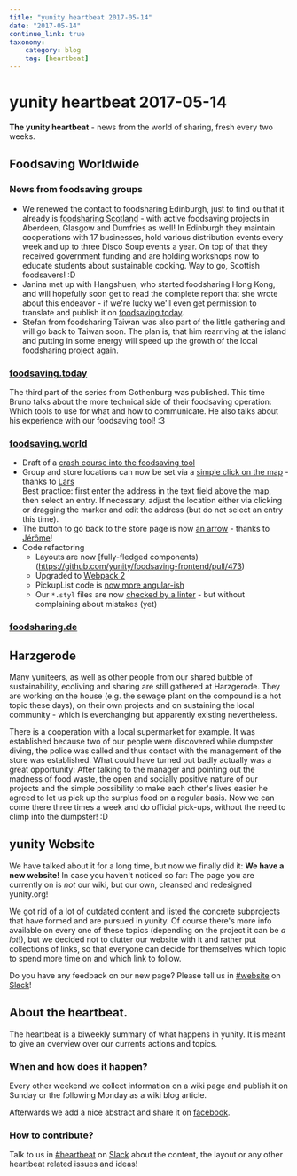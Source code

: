 ```yaml
---
title: "yunity heartbeat 2017-05-14"
date: "2017-05-14"
continue_link: true
taxonomy:
    category: blog
    tag: [heartbeat]
---
```


# yunity heartbeat 2017-05-14

**The yunity heartbeat** - news from the world of sharing, fresh every two weeks.

## Foodsaving Worldwide

### News from foodsaving groups 

* We renewed the contact to foodsharing Edinburgh, just to find ou that it already is [foodsharing Scotland](http://www.foodsharing.scot/) - with active foodsaving projects in Aberdeen, Glasgow and Dumfries as well! In Edinburgh they maintain cooperations with 17 businesses, hold various distribution events every week and up to three Disco Soup events a year. On top of that they received government funding and are holding workshops now to educate students about sustainable cooking. Way to go, Scottish foodsavers! :D
* Janina met up with Hangshuen, who started foodsharing Hong Kong, and will hopefully soon get to read the complete report that she wrote about this endeavor - if we're lucky we'll even get permission to translate and publish it on [foodsaving.today](https://foodsaving.today).
* Stefan from foodsharing Taiwan was also part of the little gathering and will go back to Taiwan soon. The plan is, that him rearriving at the island and putting in some energy will speed up the growth of the local foodsharing project again.

### [foodsaving.today](https://foodsaving.today)

The third part of the series from Gothenburg was published. This time Bruno talks about the more technical side of their foodsaving operation: Which tools to use for what and how to communicate. He also talks about his experience with our foodsaving tool! :3

### [foodsaving.world](https://foodsaving.world)

- Draft of a [crash course into the foodsaving tool](https://github.com/yunity/foodsaving-docs/blob/master/foodsaving-tool-intro/README.md)
- Group and store locations can now be set via a [simple click on the map](https://github.com/yunity/foodsaving-frontend/pull/441) - thanks to [Lars](https://github.com/D0nPiano)  
Best practice: first enter the address in the text field above the map, then select an entry. If necessary, adjust the location either via clicking or dragging the marker and edit the address (but do not select an entry this time).
- The button to go back to the store page is now [an arrow](https://github.com/yunity/foodsaving-frontend/pull/481) - thanks to [Jérôme](https://github.com/jeromechrist)!
- Code refactoring
  - Layouts are now [fully-fledged components)(https://github.com/yunity/foodsaving-frontend/pull/473)
  - Upgraded to [Webpack 2](https://github.com/yunity/foodsaving-frontend/pull/491)
  - PickupList code is [now more angular-ish](https://github.com/yunity/foodsaving-frontend/pull/420)
  - Our `*.styl` files are now [checked by a linter](https://github.com/yunity/foodsaving-frontend/pull/493) - but without complaining about mistakes (yet)


### [foodsharing.de](https://foodsharing.de)

## Harzgerode

Many yuniteers, as well as other people from our shared bubble of sustainability, ecoliving and sharing are still gathered at Harzgerode. They are working on the house (e.g. the sewage plant on the compound is a hot topic these days), on their own projects and on sustaining the local community - which is everchanging but apparently existing nevertheless.

There is a cooperation with a local supermarket for example. It was established because two of our people were discovered while dumpster diving, the police was called and thus contact with the management of the store was established. What could have turned out badly actually was a great opportunity: After talking to the manager and pointing out the madness of food waste, the open and socially positive nature of our projects and the simple possibility to make each other's lives easier he agreed to let us pick up the surplus food on a regular basis. Now we can come there three times a week and do official pick-ups, without the need to climp into the dumpster! :D

## yunity Website

We have talked about it for a long time, but now we finally did it: **We have a new website!**
In case you haven't noticed so far: The page you are currently on is *not* our wiki, but our own, cleansed and redesigned yunity.org!

We got rid of a lot of outdated content and listed the concrete subprojects that have formed and are pursued in yunity. Of course there's more info available on every one of these topics (depending on the project it can be *a lot*!), but we decided not to clutter our website with it and rather put collections of links, so that everyone can decide for themselves which topic to spend more time on and which link to follow.

Do you have any feedback on our new page? Please tell us in [#website](https://yunity.slack.com/messages/C0FPKA5U2/) on [Slack](https://slackin.yunity.org/)!

## About the heartbeat.

The heartbeat is a biweekly summary of what happens in yunity. It is meant to give an overview over our currents actions and topics.

### When and how does it happen?

Every other weekend we collect information on a wiki page and publish it on Sunday or the following Monday as a wiki blog article.

Afterwards we add a nice abstract and share it on [facebook](https://www.facebook.com/yunity.org/).

### How to contribute?

Talk to us in [#heartbeat](https://yunity.slack.com/messages/heartbeat/) on [Slack](https://slackin.yunity.org) about the content, the layout or any other heartbeat related issues and ideas!
